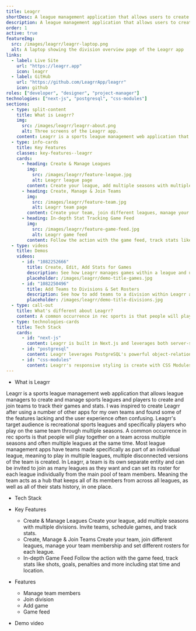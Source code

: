 ```yaml
---
title: Leagrr
shortDesc: A league management application that allows users to create and manage sports leagues and teams.
description: A league management application that allows users to create and manage sports leagues and teams.
order: 1
active: true
featureImg:
  src: /images/leagrr/leagrr-laptop.png
  alt: A laptop showing the division overview page of the Leagrr app
links:
  - label: Live Site
    url: "https://leagrr.app"
    icon: leagrr
  - label: GitHub
    url: "https://github.com/LeagrrApp/leagrr"
    icon: github
roles: ["developer", "designer", "project-manager"]
technologies: ["next-js", "postgresql", "css-modules"]
sections:
  - type: split-content
    title: What is Leagrr?
    img:
      src: /images/leagrr/leagrr-about.png
      alt: Three screens of the Leagrr app.
    content: Leagrr is a sports league management web application that aims to make organizing and participating in sports leagues and teams easier and more user friendly. The target audience is recreational sports leagues, but it provides features that can work for all levels of sports. The app is currently in alpha and focuses on ice hockey. Users can create and manage sports leagues, add new seasons and divisions, create and join teams, and track games and stats.
  - type: info-cards
    title: Key Features
    classes: key-features--leagrr
    cards:
      - heading: Create & Manage Leagues
        img:
          src: /images/leagrr/feature-league.jpg
          alt: Leagrr league page
        content: Create your league, add multiple seasons with multiple divisions. Invite teams, schedule games, and track stats.
      - heading: Create, Manage & Join Teams
        img:
          src: /images/leagrr/feature-team.jpg
          alt: Leagrr team page
        content: Create your team, join different leagues, manage your team membership and set different rosters for each league.
      - heading: In-depth Stat Tracking Game Feed
        img:
          src: /images/leagrr/feature-game-feed.jpg
          alt: Leagrr game feed
        content: Follow the action with the game feed, track stats like shots, goals, penalties and more including stat time and location.
  - type: videos
    title: Demos
    videos:
      - id: "1082252666"
        title: Create, Edit, Add Stats for Games
        description: See how Leagrr manages games within a league and utilizes an in-depth game feed to track stats and automatically update game scores and league standings.
        placeholder: /images/leagrr/demo-title-games.jpg
      - id: "1082250496"
        title: Add Teams to Divisions & Set Rosters
        description: See how to add teams to a division within Leagrr and how to update team rosters within specific divisions.
        placeholder: /images/leagrr/demo-title-divisions.jpg
  - type: call-out
    title: What's different about Leagrr?
    content: A common occurrence in rec sports is that people will play together on a team across multiple seasons and often multiple leagues at the same time. Most league management apps have teams made specifically as part of an individual league. This means when play in multiple leagues, multiple disconnected versions of the team are created. In Leagrr, a team is its own separate entity and can be invited to join as many leagues as they want and can set its roster for each league individually from the main pool of team members. Meaning the team acts as a hub that keeps all of its members from across all leagues, as well as all of the team and player stats history, in one place.
  - type: technologies-cards
    title: Tech Stack
    cards:
      - id: "next-js"
        content: Leagrr is built in Next.js and leverages both server-side and client-side rendering to create a seamless interactive experience.
      - id: "postgresql"
        content: Leagrr leverages PostgreSQL's powerful object-relational database system to efficiently use interconnected data.
      - id: "css-modules"
        content: Leagrr's responsive styling is create with CSS Modules using the latest modern CSS features.
---
```


- What is Leagrr

Leagrr is a sports league management web application that allows league managers to create and manage sports leagues and players to create and join teams to track their games and stats. I was inspired to create Leagrr after using a number of other apps for my own teams and found some of the features lacking and the user experience often confusing. Leagrr's target audience is recreational sports leagues and specifically players who play on the same team through multiple seasons. A common occurrence in rec sports is that people will play together on a team across multiple seasons and often multiple leagues at the same time. Most league management apps have teams made specifically as part of an individual league, meaning to play in multiple leagues, multiple disconnected versions of the team is created. In Leagrr, a team is its own separate entity and can be invited to join as many leagues as they want and can set its roster for each league individually from the main pool of team members. Meaning the team acts as a hub that keeps all of its members from across all leagues, as well as all of their stats history, in one place.

- Tech Stack

- Key Features

  - Create & Manage Leagues
    Create your league, add multiple seasons with multiple divisions. Invite teams, schedule games, and track stats.
  - Create, Manage & Join Teams
    Create your team, join different leagues, manage your team membership and set different rosters for each league.
  - In-depth Game Feed
    Follow the action with the game feed, track stats like shots, goals, penalties and more including stat time and location.

- Features
  - Manage team members
  - Join division
  - Add game
  - Game feed
- Demo video
